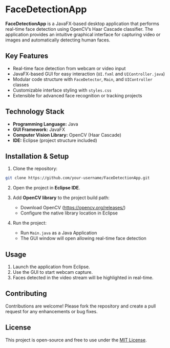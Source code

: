 
# FaceDetectionApp

**FaceDetectionApp** is a JavaFX-based desktop application that performs real-time face detection using OpenCV’s Haar Cascade classifier. The application provides an intuitive graphical interface for capturing video or images and automatically detecting human faces.

## Key Features
- Real-time face detection from webcam or video input  
- JavaFX-based GUI for easy interaction (`UI.fxml` and `UIController.java`)  
- Modular code structure with `FaceDetector`, `Main`, and `UIController` classes  
- Customizable interface styling with `styles.css`  
- Extensible for advanced face recognition or tracking projects  

## Technology Stack
- **Programming Language:** Java  
- **GUI Framework:** JavaFX  
- **Computer Vision Library:** OpenCV (Haar Cascade)  
- **IDE:** Eclipse (project structure included)  

## Installation & Setup
1. Clone the repository:
```bash
git clone https://github.com/your-username/FaceDetectionApp.git
```

2. Open the project in **Eclipse IDE**.

3. Add **OpenCV library** to the project build path:
   - Download OpenCV (https://opencv.org/releases/)
   - Configure the native library location in Eclipse

4. Run the project:
   - Run `Main.java` as a Java Application
   - The GUI window will open allowing real-time face detection

## Usage
1. Launch the application from Eclipse.
2. Use the GUI to start webcam capture.
3. Faces detected in the video stream will be highlighted in real-time.

## Contributing
Contributions are welcome! Please fork the repository and create a pull request for any enhancements or bug fixes.

## License
This project is open-source and free to use under the [MIT License](LICENSE).


